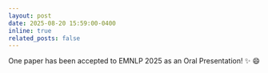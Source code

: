 ```yaml
---
layout: post
date: 2025-08-20 15:59:00-0400
inline: true
related_posts: false
---
```


One paper has been accepted to EMNLP 2025 as an Oral Presentation! :sparkles: :smile:
